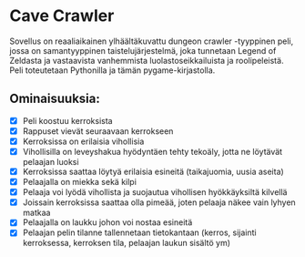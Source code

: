 <h1>Cave Crawler</h1>
Sovellus on reaaliaikainen ylhäältäkuvattu dungeon crawler -tyyppinen peli, jossa on samantyyppinen taistelujärjestelmä, joka tunnetaan Legend of Zeldasta ja vastaavista vanhemmista luolastoseikkailuista ja roolipeleistä.
Peli toteutetaan Pythonilla ja tämän pygame-kirjastolla.<br>

<h2>Ominaisuuksia:</h2>

- [x] Peli koostuu kerroksista
- [x] Rappuset vievät seuraavaan kerrokseen
- [x] Kerroksissa on erilaisia vihollisia
- [x] Vihollisilla on leveyshakua hyödyntäen tehty tekoäly, jotta ne löytävät pelaajan luoksi
- [x] Kerroksissa saattaa löytyä erilaisia esineitä (taikajuomia, uusia aseita)
- [x] Pelaajalla on miekka sekä kilpi
- [x] Pelaaja voi lyödä vihollista ja suojautua vihollisen hyökkäyksiltä kilvellä
- [x] Joissain kerroksissa saattaa olla pimeää, joten pelaaja näkee vain lyhyen matkaa 
- [x] Pelaajalla on laukku johon voi nostaa esineitä
- [x] Pelaajan pelin tilanne tallennetaan tietokantaan (kerros, sijainti kerroksessa, kerroksen tila, pelaajan laukun sisältö ym)

